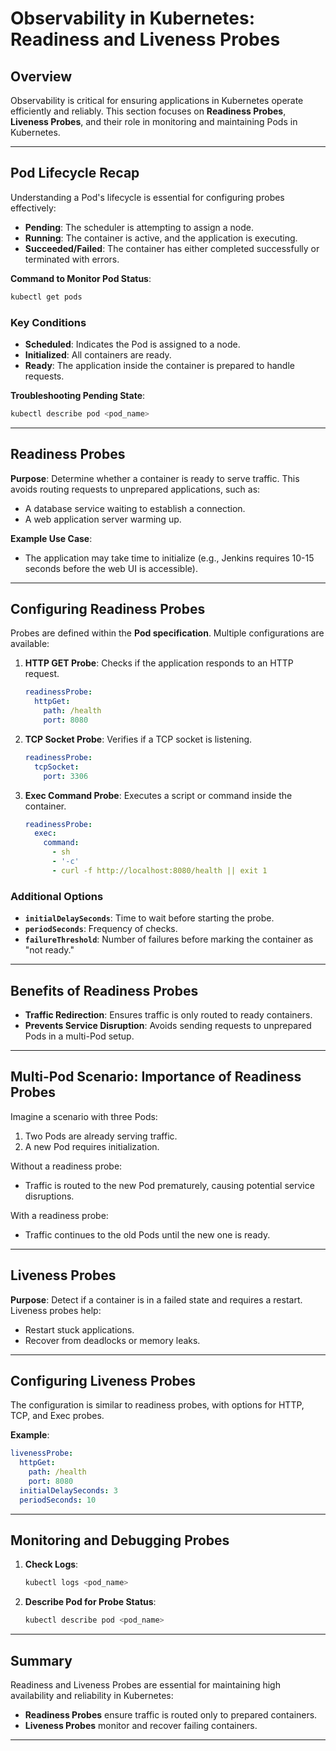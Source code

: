 # Observability in Kubernetes: Readiness and Liveness Probes

## Overview
Observability is critical for ensuring applications in Kubernetes operate efficiently and reliably. This section focuses on **Readiness Probes**, **Liveness Probes**, and their role in monitoring and maintaining Pods in Kubernetes.

---

## Pod Lifecycle Recap
Understanding a Pod's lifecycle is essential for configuring probes effectively:
- **Pending**: The scheduler is attempting to assign a node.
- **Running**: The container is active, and the application is executing.
- **Succeeded/Failed**: The container has either completed successfully or terminated with errors.

**Command to Monitor Pod Status**:
```bash
kubectl get pods
```

### Key Conditions
- **Scheduled**: Indicates the Pod is assigned to a node.
- **Initialized**: All containers are ready.
- **Ready**: The application inside the container is prepared to handle requests.

**Troubleshooting Pending State**:
```bash
kubectl describe pod <pod_name>
```

---

## Readiness Probes
**Purpose**: Determine whether a container is ready to serve traffic. This avoids routing requests to unprepared applications, such as:
- A database service waiting to establish a connection.
- A web application server warming up.

**Example Use Case**:
- The application may take time to initialize (e.g., Jenkins requires 10-15 seconds before the web UI is accessible).

---

## Configuring Readiness Probes
Probes are defined within the **Pod specification**. Multiple configurations are available:

1. **HTTP GET Probe**:
   Checks if the application responds to an HTTP request.
   ```yaml
   readinessProbe:
     httpGet:
       path: /health
       port: 8080
   ```

2. **TCP Socket Probe**:
   Verifies if a TCP socket is listening.
   ```yaml
   readinessProbe:
     tcpSocket:
       port: 3306
   ```

3. **Exec Command Probe**:
   Executes a script or command inside the container.
   ```yaml
   readinessProbe:
     exec:
       command:
         - sh
         - '-c'
         - curl -f http://localhost:8080/health || exit 1
   ```

### Additional Options
- **`initialDelaySeconds`**: Time to wait before starting the probe.
- **`periodSeconds`**: Frequency of checks.
- **`failureThreshold`**: Number of failures before marking the container as "not ready."

---

## Benefits of Readiness Probes
- **Traffic Redirection**: Ensures traffic is only routed to ready containers.
- **Prevents Service Disruption**: Avoids sending requests to unprepared Pods in a multi-Pod setup.

---

## Multi-Pod Scenario: Importance of Readiness Probes
Imagine a scenario with three Pods:
1. Two Pods are already serving traffic.
2. A new Pod requires initialization.

Without a readiness probe:
- Traffic is routed to the new Pod prematurely, causing potential service disruptions.

With a readiness probe:
- Traffic continues to the old Pods until the new one is ready.

---

## Liveness Probes
**Purpose**: Detect if a container is in a failed state and requires a restart. Liveness probes help:
- Restart stuck applications.
- Recover from deadlocks or memory leaks.

---

## Configuring Liveness Probes
The configuration is similar to readiness probes, with options for HTTP, TCP, and Exec probes.

**Example**:
```yaml
livenessProbe:
  httpGet:
    path: /health
    port: 8080
  initialDelaySeconds: 3
  periodSeconds: 10
```

---

## Monitoring and Debugging Probes
1. **Check Logs**:
   ```bash
   kubectl logs <pod_name>
   ```
2. **Describe Pod for Probe Status**:
   ```bash
   kubectl describe pod <pod_name>
   ```

---

## Summary
Readiness and Liveness Probes are essential for maintaining high availability and reliability in Kubernetes:
- **Readiness Probes** ensure traffic is routed only to prepared containers.
- **Liveness Probes** monitor and recover failing containers.

---